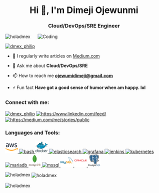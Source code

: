 <h1 align="center">Hi 👋, I'm Dimeji Ojewunmi</h1>
<h3 align="center">Cloud/DevOps/SRE Engineer</h3>
<img align="right" alt="Coding" width="400" src="https://encrypted-tbn0.gstatic.com/images?q=tbn:ANd9GcRJJmib_NM6aTaO8XiB2FAD7j7620N9ShLMrQhI7WywucVwOOgARp36SDRT94Rls5KiFcE&usqp=CAU">

<p align="left"> <img src="https://komarev.com/ghpvc/?username=holadmex&label=Profile%20views&color=0e75b6&style=flat" alt="holadmex" /> </p>

<p align="left"> <a href="https://twitter.com/dmex_philip" target="blank"><img src="https://img.shields.io/twitter/follow/dmex_philip?logo=twitter&style=for-the-badge" alt="dmex_philip" /></a> </p>

- 📝 I regularly write articles on [Medium.com](Medium.com)

- 💬 Ask me about **Cloud/DevOps/SRE**

- 📫 How to reach me **ojewumidimeji@gmail.com**

- ⚡ Fun fact **Have got a good sense of humor when am happy. lol**

<h3 align="left">Connect with me:</h3>
<p align="left">
<a href="https://twitter.com/dmex_philip" target="blank"><img align="center" src="https://raw.githubusercontent.com/rahuldkjain/github-profile-readme-generator/master/src/images/icons/Social/twitter.svg" alt="dmex_philip" height="30" width="40" /></a>
<a href="https://linkedin.com/in/https://www.linkedin.com/feed/" target="blank"><img align="center" src="https://raw.githubusercontent.com/rahuldkjain/github-profile-readme-generator/master/src/images/icons/Social/linked-in-alt.svg" alt="https://www.linkedin.com/feed/" height="30" width="40" /></a>
<a href="https://medium.com/https://medium.com/me/stories/public" target="blank"><img align="center" src="https://raw.githubusercontent.com/rahuldkjain/github-profile-readme-generator/master/src/images/icons/Social/medium.svg" alt="https://medium.com/me/stories/public" height="30" width="40" /></a>
</p>

<h3 align="left">Languages and Tools:</h3>
<p align="left"> <a href="https://aws.amazon.com" target="_blank" rel="noreferrer"> <img src="https://raw.githubusercontent.com/devicons/devicon/master/icons/amazonwebservices/amazonwebservices-original-wordmark.svg" alt="aws" width="40" height="40"/> </a> <a href="https://www.gnu.org/software/bash/" target="_blank" rel="noreferrer"> <img src="https://www.vectorlogo.zone/logos/gnu_bash/gnu_bash-icon.svg" alt="bash" width="40" height="40"/> </a> <a href="https://www.docker.com/" target="_blank" rel="noreferrer"> <img src="https://raw.githubusercontent.com/devicons/devicon/master/icons/docker/docker-original-wordmark.svg" alt="docker" width="40" height="40"/> </a> <a href="https://www.elastic.co" target="_blank" rel="noreferrer"> <img src="https://www.vectorlogo.zone/logos/elastic/elastic-icon.svg" alt="elasticsearch" width="40" height="40"/> </a> <a href="https://grafana.com" target="_blank" rel="noreferrer"> <img src="https://www.vectorlogo.zone/logos/grafana/grafana-icon.svg" alt="grafana" width="40" height="40"/> </a> <a href="https://www.jenkins.io" target="_blank" rel="noreferrer"> <img src="https://www.vectorlogo.zone/logos/jenkins/jenkins-icon.svg" alt="jenkins" width="40" height="40"/> </a> <a href="https://kubernetes.io" target="_blank" rel="noreferrer"> <img src="https://www.vectorlogo.zone/logos/kubernetes/kubernetes-icon.svg" alt="kubernetes" width="40" height="40"/> </a> <a href="https://mariadb.org/" target="_blank" rel="noreferrer"> <img src="https://www.vectorlogo.zone/logos/mariadb/mariadb-icon.svg" alt="mariadb" width="40" height="40"/> </a> <a href="https://www.mongodb.com/" target="_blank" rel="noreferrer"> <img src="https://raw.githubusercontent.com/devicons/devicon/master/icons/mongodb/mongodb-original-wordmark.svg" alt="mongodb" width="40" height="40"/> </a> <a href="https://www.microsoft.com/en-us/sql-server" target="_blank" rel="noreferrer"> <img src="https://www.svgrepo.com/show/303229/microsoft-sql-server-logo.svg" alt="mssql" width="40" height="40"/> </a> <a href="https://www.mysql.com/" target="_blank" rel="noreferrer"> <img src="https://raw.githubusercontent.com/devicons/devicon/master/icons/mysql/mysql-original-wordmark.svg" alt="mysql" width="40" height="40"/> </a> <a href="https://www.oracle.com/" target="_blank" rel="noreferrer"> <img src="https://raw.githubusercontent.com/devicons/devicon/master/icons/oracle/oracle-original.svg" alt="oracle" width="40" height="40"/> </a> <a href="https://www.postgresql.org" target="_blank" rel="noreferrer"> <img src="https://raw.githubusercontent.com/devicons/devicon/master/icons/postgresql/postgresql-original-wordmark.svg" alt="postgresql" width="40" height="40"/> </a> </p>

<p><img align="left" src="https://github-readme-stats.vercel.app/api/top-langs?username=holadmex&show_icons=true&locale=en&layout=compact" alt="holadmex" /></p>

<p>&nbsp;<img align="center" src="https://github-readme-stats.vercel.app/api?username=holadmex&show_icons=true&locale=en" alt="holadmex" /></p>

<p><img align="center" src="https://github-readme-streak-stats.herokuapp.com/?user=holadmex&" alt="holadmex" /></p>
